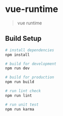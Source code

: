 # vue-runtime

> vue runtime

## Build Setup

``` bash
# install dependencies
npm install

# build for development
npm run dev

# build for production
npm run build

# run lint check
npm run lint

# run unit test
npm run karma
```
